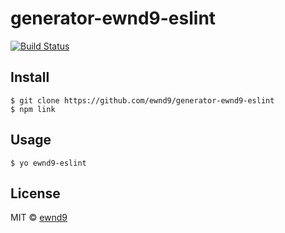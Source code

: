 # generator-ewnd9-eslint

[![Build Status](https://travis-ci.org/ewnd9/generator-ewnd9-eslint.svg?branch=master)](https://travis-ci.org/ewnd9/generator-ewnd9-eslint)

## Install

```
$ git clone https://github.com/ewnd9/generator-ewnd9-eslint
$ npm link
```

## Usage

```
$ yo ewnd9-eslint
```

## License

MIT © [ewnd9](http://ewnd9.com)
